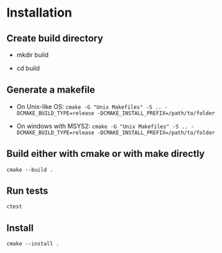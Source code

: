 # Installation 

## Create build directory

* mkdir build

* cd build

## Generate a makefile

* On Unix-like OS: `cmake -G "Unix Makefiles" -S .. -DCMAKE_BUILD_TYPE=release -DCMAKE_INSTALL_PREFIX=/path/to/folder`

* On windows with MSYS2: `cmake -G "Unix Makefiles" -S .. -DCMAKE_BUILD_TYPE=release -DCMAKE_INSTALL_PREFIX=/path/to/folder`


## Build either with cmake or with make directly

    cmake --build . 

## Run tests

    ctest

## Install
    
    cmake --install .